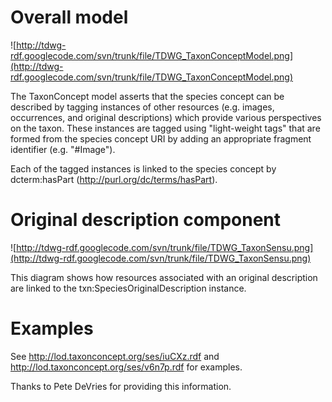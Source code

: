 # Overall model #

![http://tdwg-rdf.googlecode.com/svn/trunk/file/TDWG_TaxonConceptModel.png](http://tdwg-rdf.googlecode.com/svn/trunk/file/TDWG_TaxonConceptModel.png)

The TaxonConcept model asserts that the species concept can be described by tagging instances of other resources (e.g. images, occurrences, and original descriptions) which provide various perspectives on the taxon.  These instances are tagged using "light-weight tags" that are formed from the species concept URI by adding an appropriate fragment identifier (e.g. "#Image").

Each of the tagged instances is linked to the species concept by dcterm:hasPart (http://purl.org/dc/terms/hasPart).

# Original description component #

![http://tdwg-rdf.googlecode.com/svn/trunk/file/TDWG_TaxonSensu.png](http://tdwg-rdf.googlecode.com/svn/trunk/file/TDWG_TaxonSensu.png)

This diagram shows how resources associated with an original description are linked to the txn:SpeciesOriginalDescription instance.

# Examples #

See http://lod.taxonconcept.org/ses/iuCXz.rdf and http://lod.taxonconcept.org/ses/v6n7p.rdf for examples.

Thanks to Pete DeVries for providing this information.